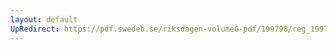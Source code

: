 ```yaml
---
layout: default
UpRedirect: https://pdf.swedeb.se/riksdagen-volumeG-pdf/199798/reg_199798/reg_199798_0086.pdf
---
```


